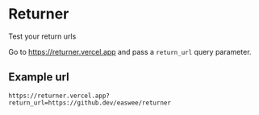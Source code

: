 # Returner

Test your return urls

Go to https://returner.vercel.app and pass a `return_url` query parameter.

## Example url

```
https://returner.vercel.app?return_url=https://github.dev/easwee/returner
```
